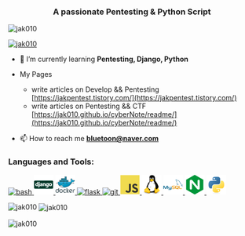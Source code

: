<h3 align="center">A passionate Pentesting & Python Script</h3>

<p align="left"> <img src="https://komarev.com/ghpvc/?username=jak010&label=Profile%20views&color=0e75b6&style=flat" alt="jak010" /> </p>

<p align="left"> <a href="https://github.com/ryo-ma/github-profile-trophy"><img src="https://github-profile-trophy.vercel.app/?username=jak010" alt="jak010" /></a> </p>

- 🌱 I’m currently learning **Pentesting, Django, Python**
- My Pages
  - write articles on Develop && Pentesting [https://jakpentest.tistory.com/](https://jakpentest.tistory.com/)
  - write articles on Pentesting && CTF [https://jak010.github.io/cyberNote/readme/](https://jak010.github.io/cyberNote/readme/)

- 📫 How to reach me **bluetoon@naver.com**


<h3 align="left">Languages and Tools:</h3>
<p align="left"> <a href="https://www.gnu.org/software/bash/" target="_blank"> <img src="https://www.vectorlogo.zone/logos/gnu_bash/gnu_bash-icon.svg" alt="bash" width="40" height="40"/> </a> <a href="https://www.djangoproject.com/" target="_blank"> <img src="https://raw.githubusercontent.com/devicons/devicon/master/icons/django/django-original.svg" alt="django" width="40" height="40"/> </a> <a href="https://www.docker.com/" target="_blank"> <img src="https://raw.githubusercontent.com/devicons/devicon/master/icons/docker/docker-original-wordmark.svg" alt="docker" width="40" height="40"/> </a> <a href="https://flask.palletsprojects.com/" target="_blank"> <img src="https://www.vectorlogo.zone/logos/pocoo_flask/pocoo_flask-icon.svg" alt="flask" width="40" height="40"/> </a> <a href="https://git-scm.com/" target="_blank"> <img src="https://www.vectorlogo.zone/logos/git-scm/git-scm-icon.svg" alt="git" width="40" height="40"/> </a> <a href="https://developer.mozilla.org/en-US/docs/Web/JavaScript" target="_blank"> <img src="https://raw.githubusercontent.com/devicons/devicon/master/icons/javascript/javascript-original.svg" alt="javascript" width="40" height="40"/> </a> <a href="https://www.linux.org/" target="_blank"> <img src="https://raw.githubusercontent.com/devicons/devicon/master/icons/linux/linux-original.svg" alt="linux" width="40" height="40"/> </a> <a href="https://www.mysql.com/" target="_blank"> <img src="https://raw.githubusercontent.com/devicons/devicon/master/icons/mysql/mysql-original-wordmark.svg" alt="mysql" width="40" height="40"/> </a> <a href="https://www.nginx.com" target="_blank"> <img src="https://raw.githubusercontent.com/devicons/devicon/master/icons/nginx/nginx-original.svg" alt="nginx" width="40" height="40"/> </a> <a href="https://www.python.org" target="_blank"> <img src="https://raw.githubusercontent.com/devicons/devicon/master/icons/python/python-original.svg" alt="python" width="40" height="40"/> </a> </p>

<p><img align="left" src="https://github-readme-stats.vercel.app/api/top-langs?username=jak010&show_icons=true&locale=en&layout=compact" alt="jak010" /></p>

<p>&nbsp;<img align="center" src="https://github-readme-stats.vercel.app/api?username=jak010&show_icons=true&locale=en" alt="jak010" /></p>

<p><img align="center" src="https://github-readme-streak-stats.herokuapp.com/?user=jak010&" alt="jak010" /></p>
